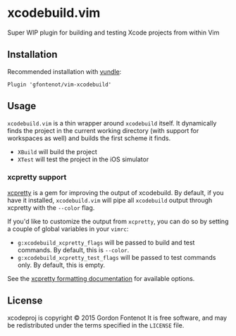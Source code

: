 # xcodebuild.vim

Super WIP plugin for building and testing Xcode projects from within Vim


## Installation

Recommended installation with [vundle](https://github.com/gmarik/vundle):

```vim
Plugin 'gfontenot/vim-xcodebuild'
```

## Usage

`xcodebuild.vim` is a thin wrapper around `xcodebuild` itself. It dynamically
finds the project in the current working directory (with support for
workspaces as well) and builds the first scheme it finds.

 - `XBuild` will build the project
 - `XTest` will test the project in the iOS simulator


### xcpretty support

[xcpretty] is a gem for improving the output of xcodebuild. By default, if you
have it installed, `xcodebuild.vim` will pipe all `xcodebuild` output through
xcpretty with the `--color` flag.

[xcpretty]: https://github.com/supermarin/xcpretty

If you'd like to customize the output from `xcpretty`, you can do so by
setting a couple of global variables in your `vimrc`:

 - `g:xcodebuild_xcpretty_flags` will be passed to build and test commands. By
   default, this is `--color`.
 - `g:xcodebuild_xcpretty_test_flags` will be passed to test commands only. By
   default, this is empty.

See the [xcpretty formatting documentation][xcpretty-doc] for available
options.

[xcpretty-doc]: https://github.com/supermarin/xcpretty#formats

## License

xcodeproj is copyright © 2015 Gordon Fontenot It is free software, and may be
redistributed under the terms specified in the `LICENSE` file.
